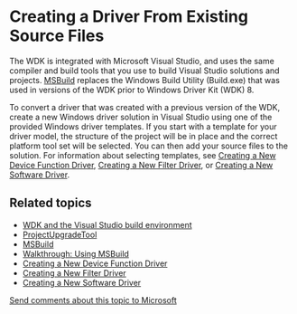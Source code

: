 Creating a Driver From Existing Source Files
====================================================================================================================

The WDK is integrated with Microsoft Visual Studio, and uses the same compiler and build tools that you use to build Visual Studio solutions and projects. [MSBuild](http://go.microsoft.com/fwlink/p/?linkid=262804) replaces the Windows Build Utility (Build.exe) that was used in versions of the WDK prior to Windows Driver Kit (WDK) 8.

To convert a driver that was created with a previous version of the WDK, create a new Windows driver solution in Visual Studio using one of the provided Windows driver templates. If you start with a template for your driver model, the structure of the project will be in place and the correct platform tool set will be selected. You can then add your source files to the solution. For information about selecting templates, see [Creating a New Device Function Driver](creating_a_new_driver.md), [Creating a New Filter Driver](creating_a_new_filter_driver.md), or [Creating a New Software Driver](creating_a_new_software_driver.md).

<span id="related_topics"></span>Related topics
-----------------------------------------------

* [WDK and the Visual Studio build environment](https://msdn.microsoft.com/en-us/Library/Windows/Hardware/Hh454286)
* [ProjectUpgradeTool](https://msdn.microsoft.com/en-us/Library/Windows/Hardware/Dn265174)
* [MSBuild](http://go.microsoft.com/fwlink/p/?linkid=262804)
* [Walkthrough: Using MSBuild](http://go.microsoft.com/fwlink/p/?linkid=262807)
* [Creating a New Device Function Driver](creating_a_new_driver.md)
* [Creating a New Filter Driver](creating_a_new_filter_driver.md)
* [Creating a New Software Driver](creating_a_new_software_driver.md)
 

 

[Send comments about this topic to Microsoft](mailto:wsddocfb@microsoft.com?subject=Documentation%20feedback%20[VsDriver\vsdriver]:%20Creating%20a%20Driver%20From%20Existing%20Source%20Files%20%20RELEASE:%20%289/30/2015%29&body=%0A%0APRIVACY%20STATEMENT%0A%0AWe%20use%20your%20feedback%20to%20improve%20the%20documentation.%20We%20don't%20use%20your%20email%20address%20for%20any%20other%20purpose,%20and%20we'll%20remove%20your%20email%20address%20from%20our%20system%20after%20the%20issue%20that%20you're%20reporting%20is%20fixed.%20While%20we're%20working%20to%20fix%20this%20issue,%20we%20might%20send%20you%20an%20email%20message%20to%20ask%20for%20more%20info.%20Later,%20we%20might%20also%20send%20you%20an%20email%20message%20to%20let%20you%20know%20that%20we've%20addressed%20your%20feedback.%0A%0AFor%20more%20info%20about%20Microsoft's%20privacy%20policy,%20see%20http://privacy.microsoft.com/en-us/default. "Send comments about this topic to Microsoft")




<!--HONumber=Jun16_HO1-->


